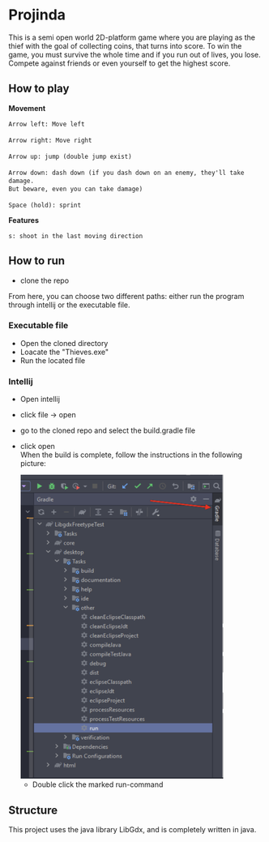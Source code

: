 # Projinda

This is a semi open world 2D-platform game where you are playing as the thief with the goal of collecting coins, that turns into score. To win the game, you must survive the whole time and if you run out of lives, you lose. Compete against friends or even yourself to get the highest score.

## How to play
 **Movement**
   
    Arrow left: Move left

    Arrow right: Move right

    Arrow up: jump (double jump exist)

    Arrow down: dash down (if you dash down on an enemy, they'll take damage. 
    But beware, even you can take damage)

    Space (hold): sprint

**Features**

    s: shoot in the last moving direction

## How to run

- clone the repo

From here, you can choose two different paths: either run the program through intellij or the executable file.

### Executable file
- Open the cloned directory
- Loacate the "Thieves.exe"
- Run the located file

### Intellij

- Open intellij
- click file -> open
- go to the cloned repo and select the build.gradle file
- click open    
  When the build is complete, follow the instructions in the following picture:

  <img src="assets/instructions.png" alt="drawing" width="400" height="600"/>

  - Double click the marked run-command 



## Structure
This project uses the java library LibGdx, and is completely written in java.
